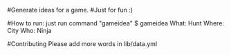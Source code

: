 #Generate ideas for a game.
#Just for fun :)

#How to run:
just run command "gameidea"
    $ gameidea
    What: Hunt
    Where: City
    Who: Ninja


#Contributing
Please add more words in lib/data.yml